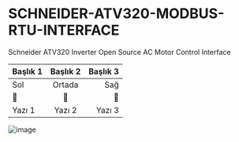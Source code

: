 # SCHNEIDER-ATV320-MODBUS-RTU-INTERFACE
Schneider ATV320 Inverter Open Source AC Motor Control Interface 

| Başlık 1 | Başlık 2 | Başlık 3 |
|---------|:--------:|--------:|
| Sol     | Ortada   | Sağ     |
| 🍎     | 🍌       | 🍒     |
| Yazı 1  | Yazı 2   | Yazı 3  |




![image](https://github.com/user-attachments/assets/aecc4ff6-186e-47a9-87df-9786e36399dd)


